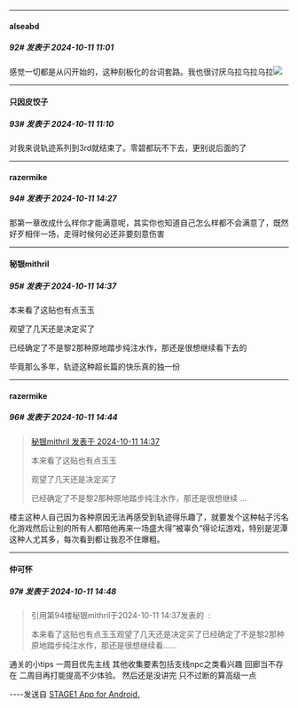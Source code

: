 ﻿
*****

####  alseabd  
##### 92#       发表于 2024-10-11 11:01

感觉一切都是从闪开始的，这种刻板化的台词套路。我也很讨厌乌拉乌拉乌拉<img src="https://static.saraba1st.com/image/smiley/face2017/018.png" referrerpolicy="no-referrer">


*****

####  只因皮饺子  
##### 93#       发表于 2024-10-11 11:10

对我来说轨迹系列到3rd就结束了。零碧都玩不下去，更别说后面的了


*****

####  razermike  
##### 94#       发表于 2024-10-11 14:27

那第一章改成什么样你才能满意呢，其实你也知道自己怎么样都不会满意了，既然好歹相伴一场，走得时候何必还非要刻意伤害


*****

####  秘银mithril  
##### 95#       发表于 2024-10-11 14:37

本来看了这贴也有点玉玉

观望了几天还是决定买了

已经确定了不是黎2那种原地踏步纯注水作，那还是很想继续看下去的

毕竟那么多年，轨迹这种超长篇的快乐真的独一份


*****

####  razermike  
##### 96#       发表于 2024-10-11 14:44

<blockquote><a href="httphttps://bbs.saraba1st.com/2b/forum.php?mod=redirect&amp;goto=findpost&amp;pid=66424861&amp;ptid=2201479" target="_blank">秘银mithril 发表于 2024-10-11 14:37</a>

本来看了这贴也有点玉玉

观望了几天还是决定买了

已经确定了不是黎2那种原地踏步纯注水作，那还是很想继续 ...</blockquote>
楼主这种人自己因为各种原因无法再感受到轨迹得乐趣了，就要发个这种帖子污名化游戏然后让别的所有人都陪他再来一场盛大得”被辜负“得论坛游戏，特别是泥潭这种人尤其多，每次看到都让我忍不住爆粗。


*****

####  仲可怀  
##### 97#       发表于 2024-10-11 14:48

<blockquote>引用第94楼秘银mithril于2024-10-11 14:37发表的  :

本来看了这贴也有点玉玉观望了几天还是决定买了已经确定了不是黎2那种原地踏步纯注水作，那还是很想继续看......</blockquote>
通关的小tips
一周目优先主线 其他收集要素包括支线npc之类看兴趣 回廊当不存在 二周目再打能提高不少体验。
然后还是没讲完 只不过断的算高级一点

----发送自 [STAGE1 App for Android.](http://stage1.5j4m.com/?1.37)

